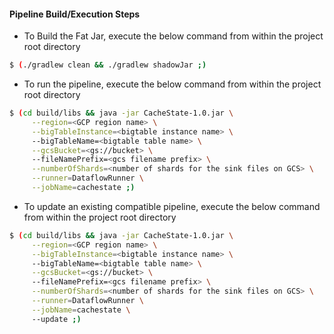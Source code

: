 #### Pipeline Build/Execution Steps

-  To Build the Fat Jar, execute the below command from within the project root directory
```bash
$ (./gradlew clean && ./gradlew shadowJar ;)
```

- To run the pipeline, execute the below command from within the project root directory

```bash
$ (cd build/libs && java -jar CacheState-1.0.jar \
     --region=<GCP region name> \
     --bigTableInstance=<bigtable instance name> \ 
     --bigTableName=<bigtable table name> \
     --gcsBucket=<gs://bucket> \ 
     --fileNamePrefix=<gcs filename prefix> \
     --numberOfShards=<number of shards for the sink files on GCS> \
     --runner=DataflowRunner \
     --jobName=cachestate ;)
```

- To update an existing compatible pipeline, execute the below command from within the project root directory

```bash
$ (cd build/libs && java -jar CacheState-1.0.jar \
     --region=<GCP region name> \
     --bigTableInstance=<bigtable instance name> \ 
     --bigTableName=<bigtable table name> \
     --gcsBucket=<gs://bucket> \ 
     --fileNamePrefix=<gcs filename prefix> \
     --numberOfShards=<number of shards for the sink files on GCS> \
     --runner=DataflowRunner \
     --jobName=cachestate \ 
     --update ;)
```
